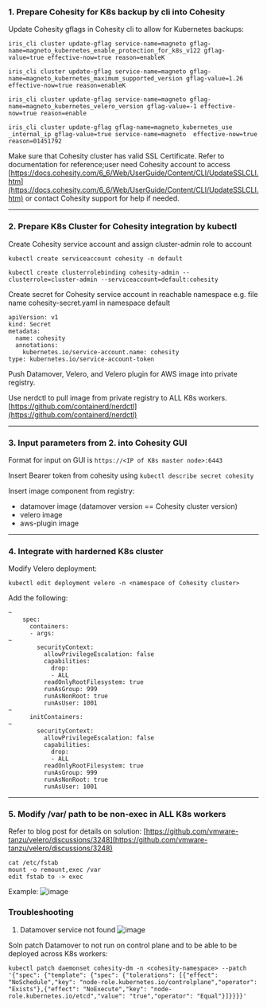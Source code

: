 ### 1. Prepare Cohesity for K8s backup by cli into Cohesity
Update Cohesity gflags in Cohesity cli to allow for Kubernetes backups:

```
iris_cli cluster update-gflag service-name=magneto gflag-name=magneto_kubernetes_enable_protection_for_k8s_v122 gflag-value=true effective-now=true reason=enableK
```
```
iris_cli cluster update-gflag service-name=magneto gflag-name=magneto_kubernetes_maximum_supported_version gflag-value=1.26 effective-now=true reason=enableK
```
```
iris_cli cluster update-gflag service-name=magneto gflag-name=magneto_kubernetes_velero_version gflag-value=-1 effective-now=true reason=enable
```
```
iris_cli cluster update-gflag gflag-name=magneto_kubernetes_use _internal_ip gflag-value=true service-name=magneto  effective-now=true reason=01451792
```

Make sure that Cohesity cluster has valid SSL Certificate. Refer to documentation for reference;user need Cohesity account to access
[https://docs.cohesity.com/6_6/Web/UserGuide/Content/CLI/UpdateSSLCLI.htm](https://docs.cohesity.com/6_6/Web/UserGuide/Content/CLI/UpdateSSLCLI.htm) 
or contact Cohesity support for help if needed.

***
### 2. Prepare K8s Cluster for Cohesity integration by kubectl 
Create Cohesity service account and assign cluster-admin role to account
```
kubectl create serviceaccount cohesity -n default
```
```
kubectl create clusterrolebinding cohesity-admin --clusterrole=cluster-admin --serviceaccount=default:cohesity
```

Create secret for Cohesity service account in reachable namespace e.g. file name cohesity-secret.yaml in namespace default
```
apiVersion: v1
kind: Secret
metadata:
  name: cohesity
  annotations:
    kubernetes.io/service-account.name: cohesity
type: kubernetes.io/service-account-token
```

Push Datamover, Velero, and Velero plugin for AWS image into private registry.

Use nerdctl to pull image from private registry to ALL K8s workers. [https://github.com/containerd/nerdctl](https://github.com/containerd/nerdctl)

***
### 3. Input parameters from 2. into Cohesity GUI 
Format for input on GUI is `https://<IP of K8s master node>:6443`

Insert Bearer token from cohesity using `kubectl describe secret cohesity`

Insert image component from registry:
* datamover image (datamover version == Cohesity cluster version)
* velero image
* aws-plugin image

*** 
### 4. Integrate with harderned K8s cluster
Modify Velero deployment:
```
kubectl edit deployment velero -n <namespace of Cohesity cluster>
```

Add the following:
```
~
    spec:
      containers:
      - args:
~
        securityContext:
          allowPrivilegeEscalation: false
          capabilities:
            drop:
            - ALL
          readOnlyRootFilesystem: true
          runAsGroup: 999
          runAsNonRoot: true
          runAsUser: 1001
~
      initContainers:
~
        securityContext:
          allowPrivilegeEscalation: false
          capabilities:
            drop:
            - ALL
          readOnlyRootFilesystem: true
          runAsGroup: 999
          runAsNonRoot: true
          runAsUser: 1001
```

***
### 5. Modify /var/ path to be non-exec in ALL K8s workers
Refer to blog post for details on solution: [https://github.com/vmware-tanzu/velero/discussions/3248](https://github.com/vmware-tanzu/velero/discussions/3248)

```
cat /etc/fstab
mount -o remount,exec /var
edit fstab to -> exec
```

Example:
![image](https://github.com/pwhale-git/Cohesity-Velero/assets/150215442/b0b0db2e-0b52-4400-a08c-4db1ff14cf69)


### Troubleshooting

1. Datamover service not found 
![image](https://github.com/pwhale-git/Cohesity-Velero/assets/150215442/16742c38-4870-4f6a-ba7f-5df24c84404f)

Soln patch Datamover to not run on control plane and to be able to be deployed across K8s workers:
```
kubectl patch daemonset cohesity-dm -n <cohesity-namespace> --patch '{"spec": {"template": {"spec": {"tolerations": [{"effect": "NoSchedule","key": "node-role.kubernetes.io/controlplane","operator": "Exists"},{"effect": "NoExecute","key": "node-role.kubernetes.io/etcd","value": "true","operator": "Equal"}]}}}}'
```

